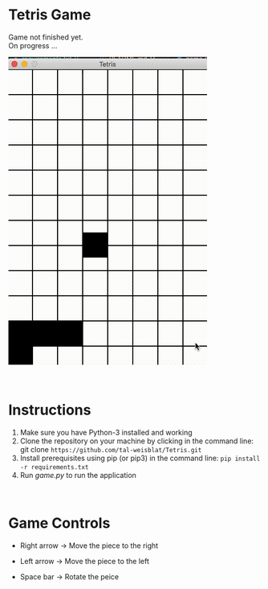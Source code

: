 # Tetris Game

Game not finished yet. \
On progress ... 

![A demonstration of the snake game](files/images/game_recording.gif) 


<br>
<h1>Instructions </h1>

1. Make sure you have Python-3 installed and working 
2. Clone the repository on your machine by clicking in the command line: 
git clone ```https://github.com/tal-weisblat/Tetris.git```
3. Install prerequisites using pip (or pip3) in the command line: ```pip install -r requirements.txt```
4. Run <i>game.py</i> to run the application 


<br>
<h1> Game Controls </h1>

* Right arrow -> Move the piece to the right

* Left arrow -> Move the piece to the left

* Space bar -> Rotate the peice 



<!-- Down arrow -> Drop the piece -->
<!-- Up arrow -> Rotate the piece clockwise -->
<!-- Z -> Rotate the piece counterclockwise -->
<!-- R -> Restart -->
<!-- P -> Pause/Unpause -->


